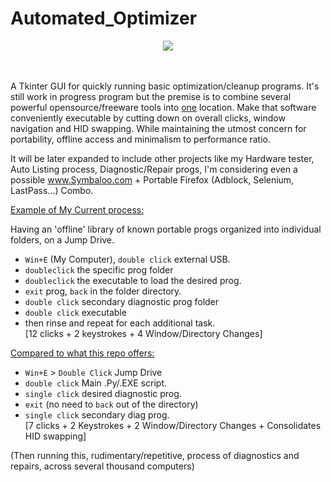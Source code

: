 # Automated_Optimizer
<p align="center">
<img src='http://s16.postimg.org/gxucqw6k5/Untitled.png'>
</p>

<br><br>
A Tkinter GUI for quickly running basic optimization/cleanup programs. It's still work in progress program but the premise is to combine several powerful opensource/freeware tools into <u>one</u> location. Make that software conveniently executable by cutting down on overall clicks, window navigation and HID swapping. While maintaining the utmost concern for portability, offline access and minimalism to performance ratio.

It will be later expanded to include other projects like my Hardware tester, Auto Listing process, Diagnostic/Repair progs, I'm considering even a possible www.Symbaloo.com + Portable Firefox (Adblock, Selenium, LastPass...) Combo.

<u>Example of My Current process:</u>

Having an 'offline' library of known portable progs organized into individual folders, on a Jump Drive. <br>
* `Win+E` (My Computer), `double click` external USB.
* `doubleclick` the specific prog folder<br>
* `doubleclick` the executable to load the desired prog.<br>
* `exit` prog, `back` in the folder directory.
* `double click` secondary diagnostic prog folder
* `double click` executable
* then rinse and repeat for each additional task. <br>
[12 clicks + 2 keystrokes + 4 Window/Directory Changes]

<u>Compared to what this repo offers:</u><br>

* `Win+E` > `Double Click` Jump Drive
* `double click` Main .Py/.EXE script.
* `single click` desired diagnostic prog.
* `exit` (no need to `back` out of the directory)
* `single click` secondary diag prog.<br>
[7 clicks + 2 Keystrokes + 2 Window/Directory Changes + Consolidates HID swapping]

(Then running this, rudimentary/repetitive, process of diagnostics and repairs, across several thousand computers)

